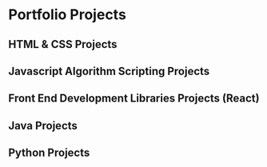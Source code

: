 # Portfolio Projects

## HTML & CSS Projects

## Javascript Algorithm Scripting Projects

## Front End Development Libraries Projects (React)

## Java Projects

## Python Projects
